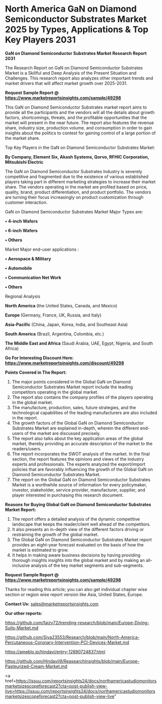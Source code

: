 # North America GaN on Diamond Semiconductor Substrates Market 2025 by Types, Applications & Top Key Players 2031

<strong>GaN on Diamond Semiconductor Substrates Market Research Report 2031</strong>

The Research Report on GaN on Diamond Semiconductor Substrates Market is a Skillful and Deep Analysis of the Present Situation and Challenges. This research report also analyzes other important trends and market drivers that will affect market growth over 2025-2031.

<strong>Request Sample Report @ <a href=https://www.marketreportsinsights.com/sample/49298>https://www.marketreportsinsights.com/sample/49298</a></strong>

This GaN on Diamond Semiconductor Substrates market report aims to provide all the participants and the vendors will all the details about growth factors, shortcomings, threats, and the profitable opportunities that the market will present in the near future. The report also features the revenue share, industry size, production volume, and consumption in order to gain insights about the politics to contest for gaining control of a large portion of the market share.

Top Key Players in the GaN on Diamond Semiconductor Substrates Market:

<strong>By Company, Element Six, Akash Systems, Qorvo, RFHIC Corporation, Mitsubishi Electric</strong>

The GaN on Diamond Semiconductor Substrates Industry is severely competitive and fragmented due to the existence of various established players taking part in different marketing strategies to increase their market share. The vendors operating in the market are profiled based on price, quality, brand, product differentiation, and product portfolio. The vendors are turning their focus increasingly on product customization through customer interaction.

GaN on Diamond Semiconductor Substrates Market Major Types are:

<strong>•  4-inch Wafers

•  6-inch Wafers

•  Others</strong>

Market Major end-user applications :

<strong>•  Aerospace & Military

•  Automobile

•  Communication Net Work

•  Others</strong>

Regional Analysis

</u><strong><b>North America</b></strong> (the United States, Canada, and Mexico)

<strong><b>Europe </b></strong>(Germany, France, UK, Russia, and Italy)

<strong><b>Asia-Pacific</b></strong> (China, Japan, Korea, India, and Southeast Asia)

<strong><b>South America</b></strong> (Brazil, Argentina, Colombia, etc.)

<strong><b>The Middle East and Africa</b></strong> (Saudi Arabia, UAE, Egypt, Nigeria, and South Africa)

<strong>Go For Interesting Discount Here: <a href=https://www.marketreportsinsights.com/discount/49298>https://www.marketreportsinsights.com/discount/49298</a></strong>

<strong>Points Covered in The Report:</strong>
<ol>
  <li>The major points considered in the Global GaN on Diamond Semiconductor Substrates Market report include the leading competitors operating in the global market.</li>
  <li>The report also contains the company profiles of the players operating in the global market.</li>
  <li>The manufacture, production, sales, future strategies, and the technological capabilities of the leading manufacturers are also included in the report.</li>
  <li>The growth factors of the Global GaN on Diamond Semiconductor Substrates Market are explained in-depth, wherein the different end-users of the market are discussed precisely.</li>
  <li>The report also talks about the key application areas of the global market, thereby providing an accurate description of the market to the readers/users.</li>
  <li>The report incorporates the SWOT analysis of the market. In the final section, the report features the opinions and views of the industry experts and professionals. The experts analyzed the export/import policies that are favorably influencing the growth of the Global GaN on Diamond Semiconductor Substrates Market.</li>
  <li>The report on the Global GaN on Diamond Semiconductor Substrates Market is a worthwhile source of information for every policymaker, investor, stakeholder, service provider, manufacturer, supplier, and player interested in purchasing this research document.</li>
</ol>
<strong>Reasons for Buying Global GaN on Diamond Semiconductor Substrates Market Report:</strong>

<ol>
  <li>The report offers a detailed analysis of the dynamic competitive landscape that keeps the reader/client well ahead of the competitors.</li>
  <li>It also presents an in-depth view of the different factors driving or restraining the growth of the global market.</li>
  <li>The Global GaN on Diamond Semiconductor Substrates Market report provides an eight-year forecast evaluated on the basis of how the market is estimated to grow.</li>
  <li>It helps in making aware business decisions by having providing thorough insights insights into the global market and by making an all-inclusive analysis of the key market segments and sub-segments.</li>
</ol>
<strong>Request Sample Report @ <a href=https://www.marketreportsinsights.com/sample/49298>https://www.marketreportsinsights.com/sample/49298</a></strong>


Thanks for reading this article; you can also get individual chapter wise section or region wise report version like Asia, United States, Europe.

<strong>Contact Us:</strong>
sales@marketreportsinsights.com

<strong>Our other reports:</strong>

<a href=https://github.com/faizy72/trending-research/blob/main/Europe-Diving-Suits-Market.md>https://github.com/faizy72/trending-research/blob/main/Europe-Diving-Suits-Market.md</a>

<a href=https://github.com/Siya23553/Research/blob/main/North-America-Percutaneous-Coronary-Intervention-PCI-Devices-Market.md>https://github.com/Siya23553/Research/blob/main/North-America-Percutaneous-Coronary-Intervention-PCI-Devices-Market.md</a>

<a href=https://ameblo.jp/hindavi/entry-12890724837.html>https://ameblo.jp/hindavi/entry-12890724837.html</a>

<a href=https://github.com/Hindavii9/ReasearchInsights/blob/main/Europe-Pasteurized-Cream-Market.md>https://github.com/Hindavii9/ReasearchInsights/blob/main/Europe-Pasteurized-Cream-Market.md</a>

<a href=https://issuu.com/reportsinsights24/docs/northamericastudiomonitorsmarketsizescopeforecast2?cta=post-publish-view-live>https://issuu.com/reportsinsights24/docs/northamericastudiomonitorsmarketsizescopeforecast2?cta=post-publish-view-live</a>"
